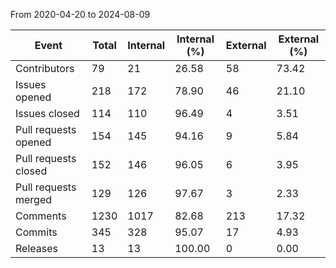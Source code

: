 From 2020-04-20 to 2024-08-09

| Event | Total | Internal | Internal (%) | External | External (%) |
| -------- | -------- | -------- | -------- | -------- | -------- |
| Contributors | 79 | 21 |  26.58 | 58 |  73.42 |
| Issues opened | 218 | 172 |  78.90 | 46 |  21.10 |
| Issues closed | 114 | 110 |  96.49 | 4 |  3.51 |
| Pull requests opened | 154 | 145 |  94.16 | 9 |  5.84 |
| Pull requests closed | 152 | 146 |  96.05 | 6 |  3.95 |
| Pull requests merged | 129 | 126 |  97.67 | 3 |  2.33 |
| Comments | 1230 | 1017 |  82.68 | 213 |  17.32 |
| Commits | 345 | 328 |  95.07 | 17 |  4.93 |
| Releases | 13 | 13 |  100.00 | 0 |  0.00 |

